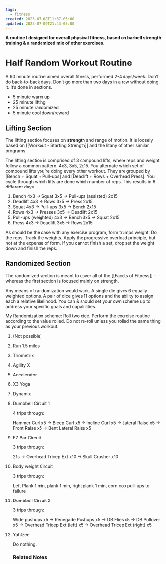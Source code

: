 ```yaml
---
tags:
  - fitness
created: 2023-07-08T11:37-05:00
updated: 2023-07-09T21:43-05:00
---
```

**A routine I designed for overall physical fitness, based on barbell strength training & a randomized mix of other exercises.**

# Half Random Workout Routine

A 60 minute routine aimed overall fitness, performed 2-4 days/week. Don’t do back-to-back days. Don’t go more than two days in a row without doing it. It’s done in sections.

- 5 minute warm up
- 25 minute lifting
- 25 minute randomized
- 5 minute cool down/reward

## Lifting Section

The lifting section focuses on **strength** and range of motion. It is loosely based on [[Workout - Starting Strength]] and the litany of other similar programs.

The lifting section is comprised of 3 compound lifts, where reps and weight follow a common pattern. 4x3, 3x5, 2x15. You alternate which set of compound lifts you’re doing every other workout. They are grouped by [Bench + Squat + Pull-ups] and [Deadlift + Rows + Overhead Press]. You cycle through which lifts are done which number of reps. This results in 6 different days.

1. Bench 4x3 → Squat 3x5 → Pull-ups (assisted) 2x15
2. Deadlift 4x3 → Rows 3x5 → Press 2x15
3. Squat 4x3 → Pull-ups 3x5 → Bench 2x15
4. Rows 4x3 → Presses 3x5 → Deadlift 2x15
5. Pull-ups (weighted) 4x3 → Bench 3x5 → Squat 2x15
6. Press 4x3 → Deadlift 3x5 → Rows 2x15

As should be the case with any exercise program, form trumps weight. Do the reps. Track the weights. Apply the progressive overload principle, but not at the expense of form. If you cannot finish a set, drop set the weight down and finish the reps.

## Randomized Section

The randomized section is meant to cover all of the [[Facets of Fitness]] - whereas the first section is focused mainly on strength.

Any means of randomization would work. A single die gives 6 equally weighted options. A pair of dice gives 11 options and the ability to assign each a relative likelihood. You can & should set your own scheme up to address your specific goals and capabilities.

My Randomization scheme:
Roll two dice. Perform the exercise routine according to the value rolled. Do not re-roll unless you rolled the same thing as your previous workout.  

1. (Not possible)
2. Run 1.5 miles
3. Triometrix
4. Agility X
5. Accelerator
6. X3 Yoga
7. Dynamix
8. Dumbbell Circuit 1
    
    4 trips through:
    
    Hammer Curl x5 → Bicep Curl x5 → Incline Curl x5 → Lateral Raise x5 → Front Raise x5 → Bent Lateral Raise x5
    
9. EZ Bar Circuit
    
    3 trips through:
    
    21s → Overhead Tricep Ext x10 → Skull Crusher x10
    
10. Body weight Circuit
    
    3 trips through:
    
    Left Plank 1 min, plank 1 min, right plank 1 min, corn cob pull-ups to failure
    
11. Dumbbell Circuit 2
    
    3 trips through:
    
    Wide pushups x5 → Renegade Pushups x5 → DB Flies x5 → DB Pullover x5 → Overhead Tricep Ext (left) x5 → Overhead Tricep Ext (right) x5
    
12. Yahtzee
    
    Do nothing.

    ### Related Notes